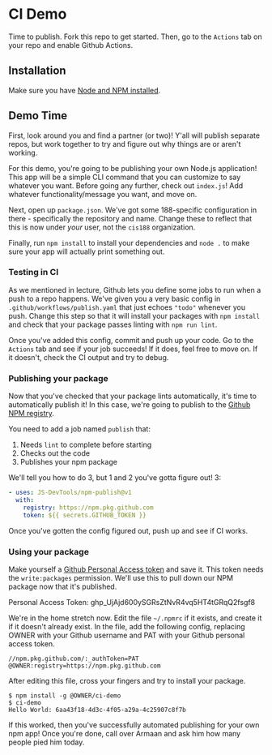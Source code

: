 # CI Demo

Time to publish. Fork this repo to get started. Then, go to the `Actions` tab on your repo and enable Github Actions.

## Installation

Make sure you have [Node and NPM installed](https://docs.npmjs.com/downloading-and-installing-node-js-and-npm#using-a-node-installer-to-install-nodejs-and-npm).

## Demo Time

First, look around you and find a partner (or two)! Y'all will publish separate repos, but work together to try and figure out why things are or aren't working.

For this demo, you're going to be publishing your own Node.js application! This app will be a simple CLI command that you can customize to say whatever you want. Before going any further, check out `index.js`! Add whatever functionality/message you want, and move on.

Next, open up `package.json`. We've got some 188-specific configuration in there - specifically the repository and name. Change these to reflect that this is now under _your_ user, not the `cis188` organization.

Finally, run `npm install` to install your dependencies and `node .` to make sure your app will actually print something out.

### Testing in CI

As we mentioned in lecture, Github lets you define some jobs to run when a push to a repo happens. We've given you a very basic config in `.github/workflows/publish.yaml` that just echoes `"todo"` whenever you push. Change this step so that it will install your packages with `npm install` and check that your package passes linting with `npm run lint`.

Once you've added this config, commit and push up your code. Go to the `Actions` tab and see if your job succeeds! If it does, feel free to move on. If it doesn't, check the CI output and try to debug.

### Publishing your package

Now that you've checked that your package lints automatically, it's time to automatically publish it! In this case, we're going to publish to the [Github NPM registry](https://docs.github.com/en/packages/working-with-a-github-packages-registry/working-with-the-npm-registry).

You need to add a job named `publish` that:

1. Needs `lint` to complete before starting
1. Checks out the code
1. Publishes your npm package

We'll tell you how to do 3, but 1 and 2 you've gotta figure out! 3:

```yaml
- uses: JS-DevTools/npm-publish@v1
  with:
    registry: https://npm.pkg.github.com
    token: ${{ secrets.GITHUB_TOKEN }}
```

Once you've gotten the config figured out, push up and see if CI works.

### Using your package

Make yourself a [Github Personal Access token](https://github.com/settings/tokens/new) and save it. This token needs the `write:packages` permission. We'll use this to pull down our NPM package now that it's published.

Personal Access Token: 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

We're in the home stretch now. Edit the file `~/.npmrc` if it exists, and create it if it doesn't already exist. In the file, add the following config, replacing OWNER with your Github username and PAT with your Github personal access token.

```
//npm.pkg.github.com/:_authToken=PAT
@OWNER:registry=https://npm.pkg.github.com
```

After editing this file, cross your fingers and try to install your package.

```
$ npm install -g @OWNER/ci-demo
$ ci-demo
Hello World: 6aa43f18-4d3c-4f05-a29a-4c25907c8f7b
```

If this worked, then you've successfully automated publishing for your own npm app! Once you're done, call over Armaan and ask him how many people pied him today.
